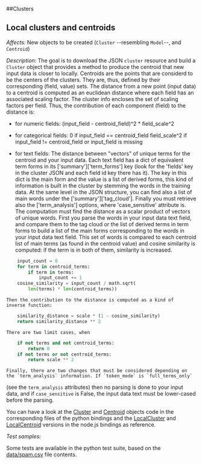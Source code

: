 ##Clusters

Local clusters and centroids
----------------------------------------

*Affects:* New objects to be
created (`Cluster` --resembling `Model`--, and `Centroid`)

*Description:* The goal is to download the JSON `cluster` resource and build
a `Cluster` object that provides a method to produce the centroid that new
input data is closer to locally. Centroids are the points
that are considerd to be the centers of the clusters. They are, thus, defined
by their corresponding (field, value) sets. The distance from a new point
(input data) to a centroid is computed as an euclidean distance where each
field has an associated scaling factor. The cluster info encloses the set
of scaling factors per field. Thus, the contribution of each component (field)
to the distance is:

- for numeric fields: (input_field - centroid_field)^2 * field_scale^2 

- for categorical fields: 
    0 if input_field == centroid_field
    field_scale^2 if input_field != centroid_field or input_field is missing

- for text fields:
   The distance between "vectors" of unique terms for the centroid and
   your input data. Each text field has a dict of equivalent term forms in its
   ['summary']['term_forms'] key (look for the 'fields' key in the cluster
   JSON and each field id key there has it). The key in this dict is the
   main form and the value is a list of derived forms, this kind of information
   is built in the cluster by stemming the words in the training data.
   At the same level in the JSON structure, you can find also a list
   of main words under the ['summary']['tag_cloud']. Finally you must
   retrieve also the ['term_analysis'] options, where 'case_sensitive'
   attribute is. The computation must find the distance as a scalar product
   of vectors of unique words. First you parse the words in your input data
   text field, and compare them to the tag cloud or the list of derived terms
   in term forms to build a list of the main forms corresponding to the
   words in your input data text field. This set of words is compared to each
   centroid list of main terms (as found in the centroid value) and
   cosine similarity is computed: if the term is in both of them, similarity is
   increased.


```python 
    input_count = 0
    for term in centroid_terms:
        if term in terms:
            input_count += 1
    cosine_similarity = input_count / math.sqrt(
        len(terms) * len(centroid_terms))
```

    Then the contribution to the distance is computed as a kind of
    inverse function:

```python
    similarity_distance = scale * (1 - cosine_similarity)
    return similarity_distance ** 2
```

    There are two limit cases, when

```python
    if not terms and not centroid_terms:
        return 0
    if not terms or not centroid_terms:
        return scale ** 2
```

    Finally, there are two changes that must be considered depending on
    the `term_analysis` information. If `token_mode` is `full_terms_only`
   (see the `term_analysis` attributes) then no
    parsing is done to your input data, and if `case_sensitive` is False, the
    input data text must be lower-cased before the parsing.

You can have a look at the
[Cluster](https://github.com/bigmlcom/python/blob/next/bigml/cluster.py) and
[Centroid](https://github.com/bigmlcom/python/blob/next/bigml/centroid.py)
objects code in the
corresponding files of the python bindings and the [LocalCluster](https://github.com/bigmlcom/bigml-node/blob/master/lib/LocalCluster.js)
and [LocalCentroid](https://github.com/bigmlcom/bigml-node/blob/master/lib/LocalCentroid.js) versions in
the node.js bindings as reference.

*Test samples:*

Some tests are available in the python test suite, based on the
[data/spam.csv](data/spam.csv)
file contents.
